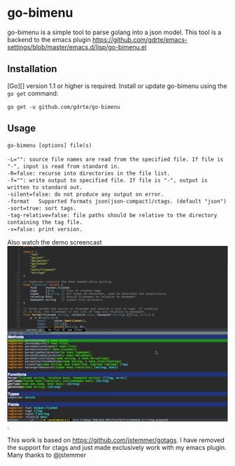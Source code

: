 # go-bimenu

go-bimenu is a simple tool to parse golang into a json model. This tool is a backend to the emacs plugin
https://github.com/gdrte/emacs-settings/blob/master/emacs.d/lisp/go-bimenu.el

## Installation

[Go][] version 1.1 or higher is required. Install or update go-bimenu using the
`go get` command:

	go get -u github.com/gdrte/go-bimenu

## Usage

	go-bimenu [options] file(s)

	-L="": source file names are read from the specified file. If file is "-", input is read from standard in.
	-R=false: recurse into directories in the file list.
	-f="": write output to specified file. If file is "-", output is written to standard out.
	-silent=false: do not produce any output on error.
	-format   Supported formats json(json-compact)/ctags. (default "json")
	-sort=true: sort tags.
	-tag-relative=false: file paths should be relative to the directory containing the tag file.
	-v=false: print version.

Also watch the demo screencast![demo screencast](./go-bimenu.gif?raw=true).

This work is based on https://github.com/jstemmer/gotags. I have removed the support for ctags and just made exclusively work with my emacs plugin. Many thanks to @jstemmer
